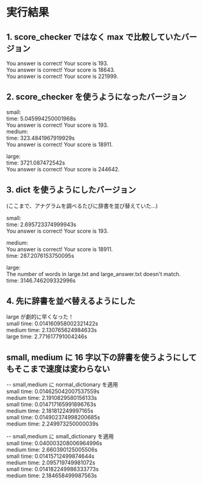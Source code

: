 # 実行結果

## 1. score_checker ではなく max で比較していたバージョン

You answer is correct! Your score is 193.  
You answer is correct! Your score is 18643.  
You answer is correct! Your score is 221999.

## 2. score_checker を使うようになったバージョン

small:  
time: 5.045994250001968s  
You answer is correct! Your score is 193.  
medium:  
time: 323.4841967919929s  
You answer is correct! Your score is 18911.

large:  
time: 3721.087472542s  
You answer is correct! Your score is 244642.

## 3. dict を使うようにしたバージョン

(ここまで、アナグラムを調べるたびに辞書を並び替えていた…)

small:  
time: 2.695723374999943s  
You answer is correct! Your score is 193.

medium:  
You answer is correct! Your score is 18911.  
time: 287.2076153750095s

large:  
The number of words in large.txt and large_answer.txt doesn't match.  
time: 3146.746209332996s

## 4. 先に辞書を並べ替えるようにした

large が劇的に早くなった！  
small time: 0.014160958002321422s  
medium time: 2.130765624984633s  
large time: 2.771617791004246s

## small, medium に 16 字以下の辞書を使うようにしてもそこまで速度は変わらない

-- small,medium に normal_dictionary を適用  
small time: 0.014625042007537559s  
medium time: 2.1910829580156133s  
small time: 0.014717165991896763s  
medium time: 2.181812249997165s  
small time: 0.014902374998200685s  
medium time: 2.249973250000039s

-- small,medium に small_dictionary を適用  
small time: 0.040003208006964996s  
medium time: 2.660390125005506s  
small time: 0.01415712499874644s  
medium time: 2.095719749981072s  
small time: 0.014182249986333773s  
medium time: 2.184658499987563s
